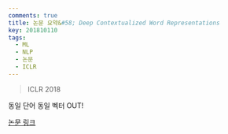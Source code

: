 ```yaml
---
comments: true
title: 논문 요약&#58; Deep Contextualized Word Representations
key: 201810110
tags:
  - ML
  - NLP
  - 논문
  - ICLR
---
```


> ICLR 2018
 
동일 단어 동일 벡터 OUT!

<!--more-->
 
[논문 링크](http://aclweb.org/anthology/N18-1202)
 
